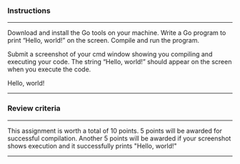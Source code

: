 ### Instructions

---

Download and install the Go tools on your machine. Write a Go program to print “Hello, world!” on the screen. Compile and run the program.

Submit a screenshot of your cmd window showing you compiling and executing your code. The string “Hello, world!” should appear on the screen when you execute the code.

Hello, world!

---

### Review criteria

---

This assignment is worth a total of 10 points. 5 points will be awarded for successful compilation. Another 5 points will be awarded if your screenshot shows execution and it successfully prints "Hello, world!"

---
